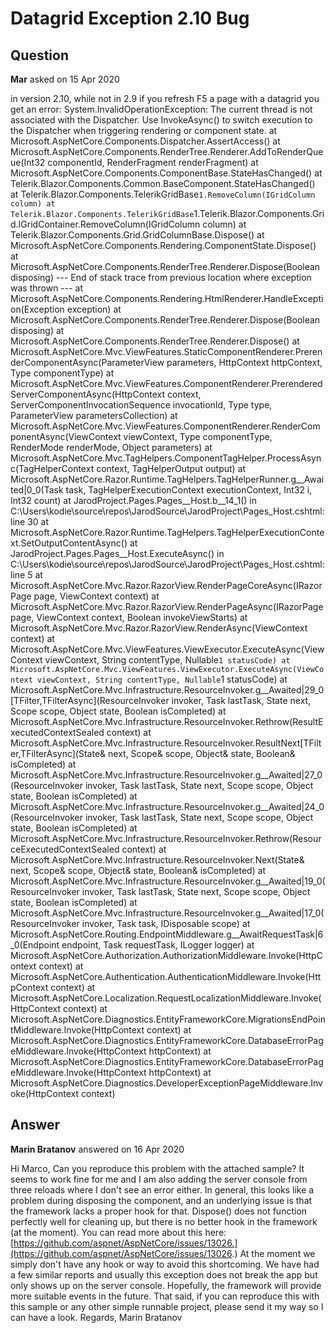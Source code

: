 # Datagrid Exception 2.10 Bug

## Question

**Mar** asked on 15 Apr 2020

in version 2.10, while not in 2.9 if you refresh F5 a page with a datagrid you get an error: System.InvalidOperationException: The current thread is not associated with the Dispatcher. Use InvokeAsync() to switch execution to the Dispatcher when triggering rendering or component state.
at Microsoft.AspNetCore.Components.Dispatcher.AssertAccess()
at Microsoft.AspNetCore.Components.RenderTree.Renderer.AddToRenderQueue(Int32 componentId, RenderFragment renderFragment)
at Microsoft.AspNetCore.Components.ComponentBase.StateHasChanged()
at Telerik.Blazor.Components.Common.BaseComponent.StateHasChanged()
at Telerik.Blazor.Components.TelerikGridBase`1.RemoveColumn(IGridColumn column)
at Telerik.Blazor.Components.TelerikGridBase`1.Telerik.Blazor.Components.Grid.IGridContainer.RemoveColumn(IGridColumn column)
at Telerik.Blazor.Components.Grid.GridColumnBase.Dispose()
at Microsoft.AspNetCore.Components.Rendering.ComponentState.Dispose()
at Microsoft.AspNetCore.Components.RenderTree.Renderer.Dispose(Boolean disposing)
--- End of stack trace from previous location where exception was thrown ---
at Microsoft.AspNetCore.Components.Rendering.HtmlRenderer.HandleException(Exception exception)
at Microsoft.AspNetCore.Components.RenderTree.Renderer.Dispose(Boolean disposing)
at Microsoft.AspNetCore.Components.RenderTree.Renderer.Dispose()
at Microsoft.AspNetCore.Mvc.ViewFeatures.StaticComponentRenderer.PrerenderComponentAsync(ParameterView parameters, HttpContext httpContext, Type componentType)
at Microsoft.AspNetCore.Mvc.ViewFeatures.ComponentRenderer.PrerenderedServerComponentAsync(HttpContext context, ServerComponentInvocationSequence invocationId, Type type, ParameterView parametersCollection)
at Microsoft.AspNetCore.Mvc.ViewFeatures.ComponentRenderer.RenderComponentAsync(ViewContext viewContext, Type componentType, RenderMode renderMode, Object parameters)
at Microsoft.AspNetCore.Mvc.TagHelpers.ComponentTagHelper.ProcessAsync(TagHelperContext context, TagHelperOutput output)
at Microsoft.AspNetCore.Razor.Runtime.TagHelpers.TagHelperRunner.<RunAsync>g__Awaited|0_0(Task task, TagHelperExecutionContext executionContext, Int32 i, Int32 count)
at JarodProject.Pages.Pages__Host.<ExecuteAsync>b__14_1() in C:\Users\kodie\source\repos\JarodSource\JarodProject\Pages\_Host.cshtml:line 30
at Microsoft.AspNetCore.Razor.Runtime.TagHelpers.TagHelperExecutionContext.SetOutputContentAsync()
at JarodProject.Pages.Pages__Host.ExecuteAsync() in C:\Users\kodie\source\repos\JarodSource\JarodProject\Pages\_Host.cshtml:line 5
at Microsoft.AspNetCore.Mvc.Razor.RazorView.RenderPageCoreAsync(IRazorPage page, ViewContext context)
at Microsoft.AspNetCore.Mvc.Razor.RazorView.RenderPageAsync(IRazorPage page, ViewContext context, Boolean invokeViewStarts)
at Microsoft.AspNetCore.Mvc.Razor.RazorView.RenderAsync(ViewContext context)
at Microsoft.AspNetCore.Mvc.ViewFeatures.ViewExecutor.ExecuteAsync(ViewContext viewContext, String contentType, Nullable`1 statusCode)
at Microsoft.AspNetCore.Mvc.ViewFeatures.ViewExecutor.ExecuteAsync(ViewContext viewContext, String contentType, Nullable`1 statusCode)
at Microsoft.AspNetCore.Mvc.Infrastructure.ResourceInvoker.<InvokeNextResultFilterAsync>g__Awaited|29_0[TFilter,TFilterAsync](ResourceInvoker invoker, Task lastTask, State next, Scope scope, Object state, Boolean isCompleted)
at Microsoft.AspNetCore.Mvc.Infrastructure.ResourceInvoker.Rethrow(ResultExecutedContextSealed context)
at Microsoft.AspNetCore.Mvc.Infrastructure.ResourceInvoker.ResultNext[TFilter,TFilterAsync](State& next, Scope& scope, Object& state, Boolean& isCompleted)
at Microsoft.AspNetCore.Mvc.Infrastructure.ResourceInvoker.<InvokeResultFilters>g__Awaited|27_0(ResourceInvoker invoker, Task lastTask, State next, Scope scope, Object state, Boolean isCompleted)
at Microsoft.AspNetCore.Mvc.Infrastructure.ResourceInvoker.<InvokeNextResourceFilter>g__Awaited|24_0(ResourceInvoker invoker, Task lastTask, State next, Scope scope, Object state, Boolean isCompleted)
at Microsoft.AspNetCore.Mvc.Infrastructure.ResourceInvoker.Rethrow(ResourceExecutedContextSealed context)
at Microsoft.AspNetCore.Mvc.Infrastructure.ResourceInvoker.Next(State& next, Scope& scope, Object& state, Boolean& isCompleted)
at Microsoft.AspNetCore.Mvc.Infrastructure.ResourceInvoker.<InvokeFilterPipelineAsync>g__Awaited|19_0(ResourceInvoker invoker, Task lastTask, State next, Scope scope, Object state, Boolean isCompleted)
at Microsoft.AspNetCore.Mvc.Infrastructure.ResourceInvoker.<InvokeAsync>g__Awaited|17_0(ResourceInvoker invoker, Task task, IDisposable scope)
at Microsoft.AspNetCore.Routing.EndpointMiddleware.<Invoke>g__AwaitRequestTask|6_0(Endpoint endpoint, Task requestTask, ILogger logger)
at Microsoft.AspNetCore.Authorization.AuthorizationMiddleware.Invoke(HttpContext context)
at Microsoft.AspNetCore.Authentication.AuthenticationMiddleware.Invoke(HttpContext context)
at Microsoft.AspNetCore.Localization.RequestLocalizationMiddleware.Invoke(HttpContext context)
at Microsoft.AspNetCore.Diagnostics.EntityFrameworkCore.MigrationsEndPointMiddleware.Invoke(HttpContext context)
at Microsoft.AspNetCore.Diagnostics.EntityFrameworkCore.DatabaseErrorPageMiddleware.Invoke(HttpContext httpContext)
at Microsoft.AspNetCore.Diagnostics.EntityFrameworkCore.DatabaseErrorPageMiddleware.Invoke(HttpContext httpContext)
at Microsoft.AspNetCore.Diagnostics.DeveloperExceptionPageMiddleware.Invoke(HttpContext context)

## Answer

**Marin Bratanov** answered on 16 Apr 2020

Hi Marco, Can you reproduce this problem with the attached sample? It seems to work fine for me and I am also adding the server console from three reloads where I don't see an error either. In general, this looks like a problem during disposing the component, and an underlying issue is that the framework lacks a proper hook for that. Dispose() does not function perfectly well for cleaning up, but there is no better hook in the framework (at the moment). You can read more about this here: [https://github.com/aspnet/AspNetCore/issues/13026.](https://github.com/aspnet/AspNetCore/issues/13026.) At the moment we simply don't have any hook or way to avoid this shortcoming. We have had a few similar reports and usually this exception does not break the app but only shows up on the server console. Hopefully, the framework will provide more suitable events in the future. That said, if you can reproduce this with this sample or any other simple runnable project, please send it my way so I can have a look. Regards, Marin Bratanov
